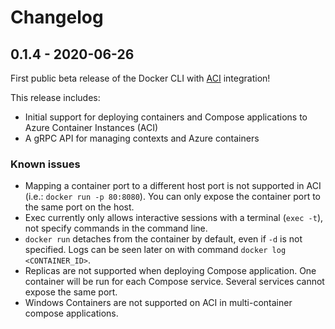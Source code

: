 # Changelog

<!-- TEMPLATE
## x.y.z - YYYY-MM-DD

Release headlines

### Added
*

### Changed
*

### Removed
*

### Fixed
*

### Known issues
*

[Release diff](https://github.com/docker/api/compare/<LAST TAG>...<THIS TAG>)
-->

## 0.1.4 - 2020-06-26

First public beta release of the Docker CLI with
[ACI](https://azure.microsoft.com/en-us/services/container-instances/)
integration!

This release includes:
* Initial support for deploying containers and Compose applications to Azure Container Instances (ACI)
* A gRPC API for managing contexts and Azure containers

### Known issues
* Mapping a container port to a different host port is not supported in ACI (i.e.: `docker run -p 80:8080`). You can only expose the container port to the same port on the host.  
* Exec currently only allows interactive sessions with a terminal (`exec -t`), not specify commands in the command line.
* `docker run` detaches from the container by default, even if `-d` is not specified. Logs can be seen later on with command `docker log <CONTAINER_ID>`.
* Replicas are not supported when deploying Compose application. One container will be run for each Compose service. Several services cannot expose the same port.
* Windows Containers are not supported on ACI in multi-container compose applications.